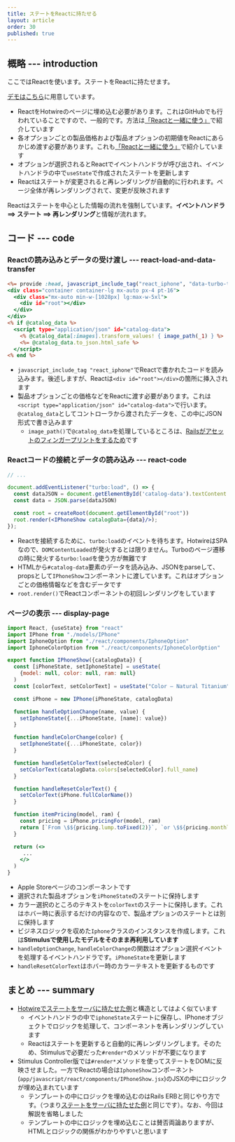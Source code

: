 ```yaml
---
title: ステートをReactに持たせる
layout: article
order: 30
published: true
---
```


## 概略 --- introduction

ここではReactを使います。ステートをReactに持たせます。

[デモはこちら](/react/iphone)に用意しています。

* ReactをHotwireのページに埋め込む必要があります。これはGitHubでも行われていることですので、一般的です。方法は[「Reactと一緒に使う」](/other_libraries/using_with_react)で紹介しています
* 各オプションごとの製品価格および製品オプションの初期値をReactにあらかじめ渡す必要があります。これも[「Reactと一緒に使う」](/other_libraries/using_with_react)で紹介しています
* オプションが選択されるとReactでイベントハンドラが呼び出され、イベントハンドラの中で`useState`で作成されたステートを更新します
* Reactはステートが変更されると再レンダリングが自動的に行われます。ページ全体が再レンダリングされて、変更が反映されます

Reactはステートを中心とした情報の流れを強制しています。**イベントハンドラ ==> ステート ==> 再レンダリング**と情報が流れます。

## コード --- code

### Reactの読み込みとデータの受け渡し --- react-load-and-data-transfer

```erb:app/views/react/iphone.html.erb
<%= provide :head, javascript_include_tag("react_iphone", "data-turbo-track": "reload", type: "module") %>
<div class="container container-lg mx-auto px-4 pt-16">
  <div class="mx-auto min-w-[1028px] lg:max-w-5xl">
    <div id="root"></div>
  </div>
</div>
<% if @catalog_data %>
  <script type="application/json" id="catalog-data">
    <% @catalog_data[:images].transform_values! { image_path(_1) } %>
    <%= @catalog_data.to_json.html_safe %>
  </script>
<% end %>
```

* `javascript_include_tag "react_iphone"`でReactで書かれたコードを読み込みます。後述しますが、Reactは`<div id="root"></div>`の箇所に挿入されます
* 製品オプションごとの価格などをReactに渡す必要があります。これは`<script type="application/json" id="catalog-data">`で行います。`@catalog_data`としてコントローラから渡されたデータを、この中にJSON形式で書き込みます
   * `image_path()`で`@catalog_data`を処理しているところは、[Railsがアセットのフィンガープリントをするため](https://railsguides.jp/asset_pipeline.html#フィンガープリントと注意点)です


### Reactコードの接続とデータの読み込み --- react-code

```jsx:app/javascript/react_iphone.jsx
// ...

document.addEventListener("turbo:load", () => {
  const dataJSON = document.getElementById('catalog-data').textContent
  const data = JSON.parse(dataJSON)

  const root = createRoot(document.getElementById("root"))
  root.render(<IPhoneShow catalogData={data}/>);
});
```

* Reactを接続するために、`turbo:load`のイベントを待ちます。HotwireはSPAなので、`DOMContentLoaded`が発火するとは限りません。Turboのページ遷移の時に発火する`turbo:load`を使う方が無難です
* HTMLから`#catalog-data`要素のデータを読み込み、JSONをparseして、propsとして`IPhoneShow`コンポーネントに渡しています。これはオプションごとの価格情報などを含むデータです
* `root.render()`でReactコンポーネントの初回レンダリングをしています

### ページの表示 --- display-page

```jsx:app/javascript/react/components/IPhoneShow.jsx
import React, {useState} from "react"
import IPhone from "./models/IPhone"
import IphoneOption from "./react/components/IphoneOption"
import IphoneColorOption from "./react/components/IphoneColorOption"

export function IPhoneShow({catalogData}) {
  const [iPhoneState, setIphoneState] = useState(
    {model: null, color: null, ram: null}
  )
  const [colorText, setColorText] = useState("Color – Natural Titanium")

  const iPhone = new IPhone(iPhoneState, catalogData)

  function handleOptionChange(name, value) {
    setIphoneState({...iPhoneState, [name]: value})
  }

  function handleColorChange(color) {
    setIphoneState({...iPhoneState, color})
  }

  function handleSetColorText(selectedColor) {
    setColorText(catalogData.colors[selectedColor].full_name)
  }

  function handleResetColorText() {
    setColorText(iPhone.fullColorName())
  }

  function itemPricing(model, ram) {
    const pricing = iPhone.pricingFor(model, ram)
    return [`From \$${pricing.lump.toFixed(2)}`, `or \$${pricing.monthly.toFixed(2)}/mo.`, "for 24 mo."]
  }

  return (<>
     ...
    </>
  )
}
```

* Apple Storeページのコンポーネントです
* 選択された製品オプションを`iPhoneState`のステートに保持します
* カラー選択のところのテキストを`colorText`のステートに保持します。これはホバー時に表示するだけの内容なので、製品オプションのステートとは別に保持します
* ビジネスロジックを収めた`Iphone`クラスのインスタンスを作成します。これは**Stimulusで使用したモデルをそのまま再利用しています**
* `handleOptionChange`, `handleColorChange`の関数はオプション選択イベントを処理するイベントハンドラです。`iPhoneState`を更新します
* `handleResetColorText`はホバー時のカラーテキストを更新するものです

## まとめ --- summary

* [Hotwireでステートをサーバに持たせた例](/examples/store/store-server-state)と構造としてはよく似ています
    * イベントハンドラの中で`iphoneState`ステートに保存し、IPhoneオブジェクトでロジックを処理して、コンポーネントを再レンダリングしています
    * Reactはステートを更新すると自動的に再レンダリングします。そのため、Stimulusで必要だった`#render*`のメソッドが不要になります
* Stimulus Controller版では`#render*`メソッドを使ってステートをDOMに反映させました。一方でReactの場合は`IphoneShow`コンポーネント(`app/javascript/react/components/IPhoneShow.jsx`)のJSXの中にロジックが埋め込まれています
    * テンプレートの中にロジックを埋め込むのはRails ERBと同じやり方です。（つまり[ステートをサーバに持たせた例](http://localhost:3000/examples/store/store-server-state)と同じです）。なお、今回は解説を省略しました
    * テンプレートの中にロジックを埋め込むことは賛否両論ありますが、HTMLとロジックの関係がわかりやすいと思います
